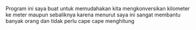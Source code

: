 Program ini saya buat untuk memudahakan kita mengkonversikan kilometer ke meter maupun sebaliknya karena menurut saya ini sangat membantu banyak orang dan tidak perlu cape cape menghitung
